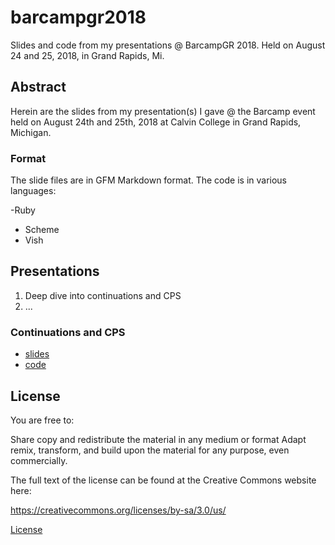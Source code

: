 # barcampgr2018
Slides and code from my presentations @ BarcampGR 2018. Held on August 24 and 25, 2018, in Grand Rapids, Mi.

## Abstract

Herein are the slides from my presentation(s) I gave @ the Barcamp event
held on August 24th and 25th, 2018 at Calvin College in Grand Rapids, Michigan.

### Format

The slide files are in GFM Markdown format.
The code is in various languages:

-Ruby
- Scheme
- Vish


## Presentations


1. Deep dive into continuations and CPS
2. ...

### Continuations  and CPS

- [slides](continuations/talk.md)
- [code](continuations)








## License

You are free to:

Share  copy and redistribute the material in any medium or format
Adapt  remix, transform, and build upon the material
for any purpose, even commercially.


The full text of the license can be found at the Creative Commons website here:

https://creativecommons.org/licenses/by-sa/3.0/us/

[License](License.txt)


